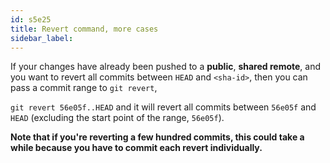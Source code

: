```yaml
---
id: s5e25
title: Revert command, more cases
sidebar_label:
---
```


If your changes have already been pushed to a **public**, **shared remote**, and you want to revert all commits between `HEAD` and ``<sha-id>``, then you can pass a commit range to `git revert`,

`git revert 56e05f..HEAD`
and it will revert all commits between `56e05f` and `HEAD` (excluding the start point of the range, `56e05f`).

**Note that if you're reverting a few hundred commits, this could take a while because you have to commit each revert individually.**
